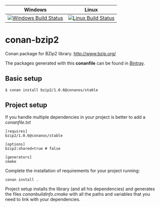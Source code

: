 | Windows | Linux |
|:------:|:------:|
| [![Windows Build Status](https://ci.appveyor.com/api/projects/status/github/conanos/bzip2?svg=true)](https://ci.appveyor.com/project/Mingyiz/bzip2-qo8a3) |[![Linux Build Status](https://api.travis-ci.org/conanos/bzip2.svg)](https://travis-ci.org/conanos/bzip2)|
# conan-bzip2

Conan package for BZip2 library. http://www.bzip.org/

The packages generated with this **conanfile** can be found in [Bintray](https://bintray.com/conan-community/conan/bzip2%3Aconan).

## Basic setup

    $ conan install bzip2/1.0.6@conanos/stable

## Project setup

If you handle multiple dependencies in your project is better to add a *conanfile.txt*

    [requires]
    bzip2/1.0.6@conanos/stable

    [options]
    bzip2:shared=true # false

    [generators]
    cmake

Complete the installation of requirements for your project running:</small></span>

    conan install . 

Project setup installs the library (and all his dependencies) and generates the files *conanbuildinfo.cmake* with all the 
paths and variables that you need to link with your dependencies.
